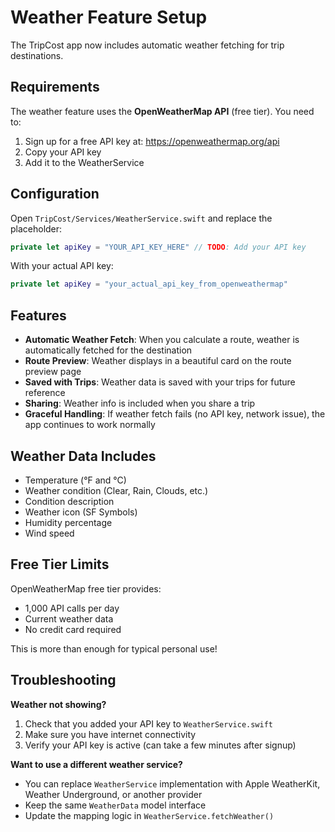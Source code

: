 # Weather Feature Setup

The TripCost app now includes automatic weather fetching for trip destinations.

## Requirements

The weather feature uses the **OpenWeatherMap API** (free tier). You need to:

1. Sign up for a free API key at: https://openweathermap.org/api
2. Copy your API key
3. Add it to the WeatherService

## Configuration

Open `TripCost/Services/WeatherService.swift` and replace the placeholder:

```swift
private let apiKey = "YOUR_API_KEY_HERE" // TODO: Add your API key
```

With your actual API key:

```swift
private let apiKey = "your_actual_api_key_from_openweathermap"
```

## Features

- **Automatic Weather Fetch**: When you calculate a route, weather is automatically fetched for the destination
- **Route Preview**: Weather displays in a beautiful card on the route preview page
- **Saved with Trips**: Weather data is saved with your trips for future reference
- **Sharing**: Weather info is included when you share a trip
- **Graceful Handling**: If weather fetch fails (no API key, network issue), the app continues to work normally

## Weather Data Includes

- Temperature (°F and °C)
- Weather condition (Clear, Rain, Clouds, etc.)
- Condition description
- Weather icon (SF Symbols)
- Humidity percentage
- Wind speed

## Free Tier Limits

OpenWeatherMap free tier provides:
- 1,000 API calls per day
- Current weather data
- No credit card required

This is more than enough for typical personal use!

## Troubleshooting

**Weather not showing?**
1. Check that you added your API key to `WeatherService.swift`
2. Make sure you have internet connectivity
3. Verify your API key is active (can take a few minutes after signup)

**Want to use a different weather service?**
- You can replace `WeatherService` implementation with Apple WeatherKit, Weather Underground, or another provider
- Keep the same `WeatherData` model interface
- Update the mapping logic in `WeatherService.fetchWeather()`
